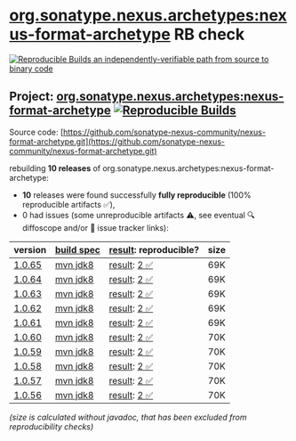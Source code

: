 [org.sonatype.nexus.archetypes:nexus-format-archetype](https://central.sonatype.com/artifact/org.sonatype.nexus.archetypes/nexus-format-archetype/versions) RB check
=======

[![Reproducible Builds](https://reproducible-builds.org/images/logos/rb.svg) an independently-verifiable path from source to binary code](https://reproducible-builds.org/)

## Project: [org.sonatype.nexus.archetypes:nexus-format-archetype](https://central.sonatype.com/artifact/org.sonatype.nexus.archetypes/nexus-format-archetype/versions) [![Reproducible Builds](https://img.shields.io/endpoint?url=https://raw.githubusercontent.com/jvm-repo-rebuild/reproducible-central/master/content/org/sonatype/nexus/archetypes/nexus-format-archetype/badge.json)](https://github.com/jvm-repo-rebuild/reproducible-central/blob/master/content/org/sonatype/nexus/archetypes/nexus-format-archetype/README.md)

Source code: [https://github.com/sonatype-nexus-community/nexus-format-archetype.git](https://github.com/sonatype-nexus-community/nexus-format-archetype.git)

rebuilding **10 releases** of org.sonatype.nexus.archetypes:nexus-format-archetype:
- **10** releases were found successfully **fully reproducible** (100% reproducible artifacts :white_check_mark:),
- 0 had issues (some unreproducible artifacts :warning:, see eventual :mag: diffoscope and/or :memo: issue tracker links):

| version | [build spec](/BUILDSPEC.md) | [result](https://reproducible-builds.org/docs/jvm/): reproducible? | size |
| -- | --------- | ------ | -- |
| [1.0.65](https://central.sonatype.com/artifact/org.sonatype.nexus.archetypes/nexus-format-archetype/1.0.65/pom) | [mvn jdk8](nexus-format-archetype-1.0.65.buildspec) | [result](nexus-format-archetype-1.0.65.buildinfo): [2 :white_check_mark: ](nexus-format-archetype-1.0.65.buildcompare) | 69K |
| [1.0.64](https://central.sonatype.com/artifact/org.sonatype.nexus.archetypes/nexus-format-archetype/1.0.64/pom) | [mvn jdk8](nexus-format-archetype-1.0.64.buildspec) | [result](nexus-format-archetype-1.0.64.buildinfo): [2 :white_check_mark: ](nexus-format-archetype-1.0.64.buildcompare) | 69K |
| [1.0.63](https://central.sonatype.com/artifact/org.sonatype.nexus.archetypes/nexus-format-archetype/1.0.63/pom) | [mvn jdk8](nexus-format-archetype-1.0.63.buildspec) | [result](nexus-format-archetype-1.0.63.buildinfo): [2 :white_check_mark: ](nexus-format-archetype-1.0.63.buildcompare) | 69K |
| [1.0.62](https://central.sonatype.com/artifact/org.sonatype.nexus.archetypes/nexus-format-archetype/1.0.62/pom) | [mvn jdk8](nexus-format-archetype-1.0.62.buildspec) | [result](nexus-format-archetype-1.0.62.buildinfo): [2 :white_check_mark: ](nexus-format-archetype-1.0.62.buildcompare) | 69K |
| [1.0.61](https://central.sonatype.com/artifact/org.sonatype.nexus.archetypes/nexus-format-archetype/1.0.61/pom) | [mvn jdk8](nexus-format-archetype-1.0.61.buildspec) | [result](nexus-format-archetype-1.0.61.buildinfo): [2 :white_check_mark: ](nexus-format-archetype-1.0.61.buildcompare) | 69K |
| [1.0.60](https://central.sonatype.com/artifact/org.sonatype.nexus.archetypes/nexus-format-archetype/1.0.60/pom) | [mvn jdk8](nexus-format-archetype-1.0.60.buildspec) | [result](nexus-format-archetype-1.0.60.buildinfo): [2 :white_check_mark: ](nexus-format-archetype-1.0.60.buildcompare) | 70K |
| [1.0.59](https://central.sonatype.com/artifact/org.sonatype.nexus.archetypes/nexus-format-archetype/1.0.59/pom) | [mvn jdk8](nexus-format-archetype-1.0.59.buildspec) | [result](nexus-format-archetype-1.0.59.buildinfo): [2 :white_check_mark: ](nexus-format-archetype-1.0.59.buildcompare) | 70K |
| [1.0.58](https://central.sonatype.com/artifact/org.sonatype.nexus.archetypes/nexus-format-archetype/1.0.58/pom) | [mvn jdk8](nexus-format-archetype-1.0.58.buildspec) | [result](nexus-format-archetype-1.0.58.buildinfo): [2 :white_check_mark: ](nexus-format-archetype-1.0.58.buildcompare) | 70K |
| [1.0.57](https://central.sonatype.com/artifact/org.sonatype.nexus.archetypes/nexus-format-archetype/1.0.57/pom) | [mvn jdk8](nexus-format-archetype-1.0.57.buildspec) | [result](nexus-format-archetype-1.0.57.buildinfo): [2 :white_check_mark: ](nexus-format-archetype-1.0.57.buildcompare) | 70K |
| [1.0.56](https://central.sonatype.com/artifact/org.sonatype.nexus.archetypes/nexus-format-archetype/1.0.56/pom) | [mvn jdk8](nexus-format-archetype-1.0.56.buildspec) | [result](nexus-format-archetype-1.0.56.buildinfo): [2 :white_check_mark: ](nexus-format-archetype-1.0.56.buildcompare) | 70K |

<i>(size is calculated without javadoc, that has been excluded from reproducibility checks)</i>

